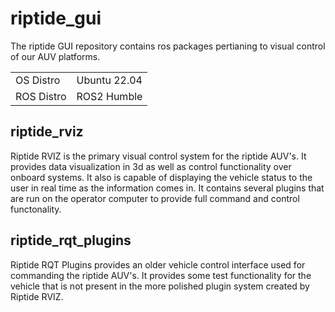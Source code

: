 # riptide_gui
The riptide GUI repository contains ros packages pertianing to visual control of our AUV platforms. 

|            |              |
|------------|--------------|
| OS Distro  | Ubuntu 22.04 |
| ROS Distro | ROS2 Humble  |

## riptide_rviz
Riptide RVIZ is the primary visual control system for the riptide AUV's. It provides data visualization in 3d as well as control functionality over onboard systems. It also is capable of displaying the vehicle status to the user in real time as the information comes in. It contains several plugins that are run on the operator computer to provide full command and control functonality. 

## riptide_rqt_plugins
Riptide RQT Plugins provides an older vehicle control interface used for commanding the riptide AUV's. It provides some test functionality for the vehicle that is not present in the more polished plugin system created by Riptide RVIZ. 